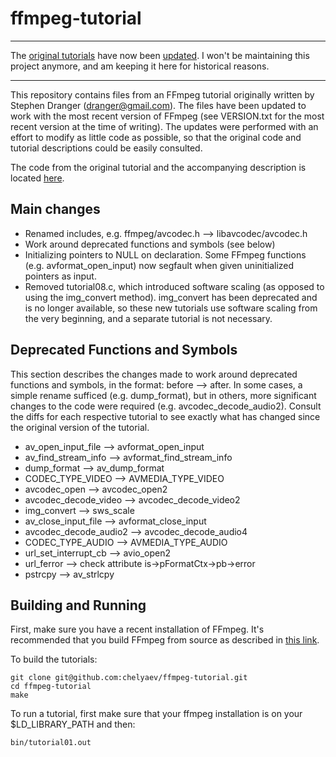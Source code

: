 ffmpeg-tutorial
===============

* * *
The [original tutorials](http://dranger.com/ffmpeg/) have now been [updated](https://ffmpeg.org/pipermail/libav-user/2015-February/007896.html).
I won't be maintaining this project anymore, and am keeping it here for historical reasons.
* * *

This repository contains files from an FFmpeg tutorial originally written by
Stephen Dranger (dranger@gmail.com).  The files have been updated to work with
the most recent version of FFmpeg (see VERSION.txt for the most recent version 
at the time of writing).
The updates were performed with an effort to modify as little code as possible,
so that the original code and tutorial descriptions could be easily consulted.

The code from the original tutorial and the accompanying description is located
[here](http://dranger.com/ffmpeg/).

Main changes
------------

* Renamed includes, e.g. ffmpeg/avcodec.h --> libavcodec/avcodec.h
* Work around deprecated functions and symbols (see below)
* Initializing pointers to NULL on declaration.  Some FFmpeg functions
  (e.g. avformat\_open\_input) now segfault when given uninitialized pointers as
  input.
* Removed tutorial08.c, which introduced software scaling (as
  opposed to using the img\_convert method).  img\_convert has been deprecated
  and is no longer available, so these new tutorials use software scaling
  from the very beginning, and a separate tutorial is not necessary.

Deprecated Functions and Symbols
--------------------------------

This section describes the changes made to work around deprecated functions
and symbols, in the format: before --> after.  In some cases, a simple rename
sufficed (e.g. dump\_format), but in others, more significant changes to the
code were required (e.g. avcodec\_decode\_audio2).  Consult the diffs for each
respective tutorial to see exactly what has changed since the original 
version of the tutorial.

* av\_open\_input\_file --> avformat\_open\_input
* av\_find\_stream\_info --> avformat\_find\_stream\_info
* dump\_format --> av\_dump\_format
* CODEC\_TYPE\_VIDEO --> AVMEDIA\_TYPE\_VIDEO
* avcodec\_open --> avcodec\_open2
* avcodec\_decode\_video --> avcodec\_decode\_video2
* img\_convert --> sws\_scale
* av\_close\_input\_file --> avformat\_close\_input
* avcodec\_decode\_audio2 --> avcodec\_decode\_audio4
* CODEC\_TYPE\_AUDIO --> AVMEDIA\_TYPE\_AUDIO
* url\_set\_interrupt\_cb --> avio\_open2
* url\_ferror --> check attribute is->pFormatCtx->pb->error
* pstrcpy --> av\_strlcpy

Building and Running
--------------------

First, make sure you have a recent installation of FFmpeg.  It's recommended
that you build FFmpeg from source as described in 
[this link](https://ffmpeg.org/trac/ffmpeg/wiki/UbuntuCompilationGuide).

To build the tutorials:

    git clone git@github.com:chelyaev/ffmpeg-tutorial.git
    cd ffmpeg-tutorial
    make

To run a tutorial, first make sure that your ffmpeg installation is on your
$LD\_LIBRARY\_PATH and then:

    bin/tutorial01.out
